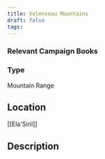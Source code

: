 ```yaml
---
title: Valenseau Mountains
draft: false
tags:
---
```

### Relevant Campaign Books

### Type
Mountain Range
## Location
[[Ela'Siril]]
## Description
